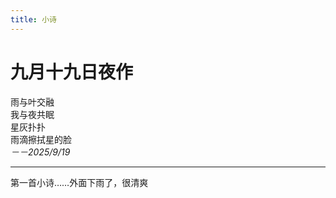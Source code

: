 ```yaml
---
title: 小诗
---
```


# 九月十九日夜作

雨与叶交融<br>
我与夜共眠<br>
星灰扑扑<br>
雨滴擦拭星的脸<br>
*－－2025/9/19*

---

第一首小诗……外面下雨了，很清爽